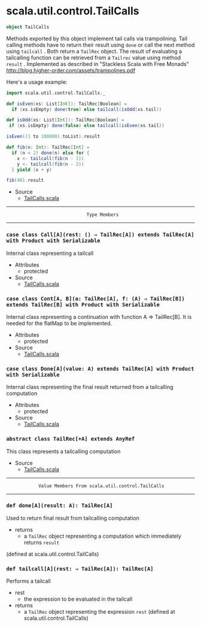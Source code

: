 
#                         scala.util.control.TailCalls                         #

```scala
object TailCalls
```

Methods exported by this object implement tail calls via trampolining. Tail
calling methods have to return their result using `done` or call the next method
using `tailcall` . Both return a `TailRec` object. The result of evaluating a
tailcalling function can be retrieved from a `Tailrec` value using method
 `result` . Implemented as described in "Stackless Scala with Free Monads"
http://blog.higher-order.com/assets/trampolines.pdf

Here's a usage example:

```scala
import scala.util.control.TailCalls._

def isEven(xs: List[Int]): TailRec[Boolean] =
  if (xs.isEmpty) done(true) else tailcall(isOdd(xs.tail))

def isOdd(xs: List[Int]): TailRec[Boolean] =
 if (xs.isEmpty) done(false) else tailcall(isEven(xs.tail))

isEven((1 to 100000).toList).result

def fib(n: Int): TailRec[Int] =
  if (n < 2) done(n) else for {
    x <- tailcall(fib(n - 1))
    y <- tailcall(fib(n - 2))
  } yield (x + y)

fib(40).result
```

* Source
  * [TailCalls.scala](https://github.com/scala/scala/tree/6d09a1ba5f/src/library/scala/util/control/TailCalls.scala#L1)


--------------------------------------------------------------------------------
                                  Type Members
--------------------------------------------------------------------------------


### `case class Call[A](rest: () ⇒ TailRec[A]) extends TailRec[A] with Product with Serializable` ###

Internal class representing a tailcall

* Attributes
  * protected
* Source
  * [TailCalls.scala](https://github.com/scala/scala/tree/6d09a1ba5f/src/library/scala/util/control/TailCalls.scala#L1)


### `case class Cont[A, B](a: TailRec[A], f: (A) ⇒ TailRec[B]) extends TailRec[B] with Product with Serializable` ###

Internal class representing a continuation with function A => TailRec[B]. It is
needed for the flatMap to be implemented.

* Attributes
  * protected
* Source
  * [TailCalls.scala](https://github.com/scala/scala/tree/6d09a1ba5f/src/library/scala/util/control/TailCalls.scala#L1)


### `case class Done[A](value: A) extends TailRec[A] with Product with Serializable` ###

Internal class representing the final result returned from a tailcalling
computation

* Attributes
  * protected
* Source
  * [TailCalls.scala](https://github.com/scala/scala/tree/6d09a1ba5f/src/library/scala/util/control/TailCalls.scala#L1)


### `abstract class TailRec[+A] extends AnyRef`                              ###

This class represents a tailcalling computation

* Source
  * [TailCalls.scala](https://github.com/scala/scala/tree/6d09a1ba5f/src/library/scala/util/control/TailCalls.scala#L1)


--------------------------------------------------------------------------------
                Value Members From scala.util.control.TailCalls
--------------------------------------------------------------------------------


### `def done[A](result: A): TailRec[A]`                                     ###

Used to return final result from tailcalling computation

* returns
  * a `TailRec` object representing a computation which immediately returns
     `result`

(defined at scala.util.control.TailCalls)


### `def tailcall[A](rest: ⇒ TailRec[A]): TailRec[A]`                        ###

Performs a tailcall

* rest
  * the expression to be evaluated in the tailcall
* returns
  * a `TailRec` object representing the expression `rest`
(defined at scala.util.control.TailCalls)
